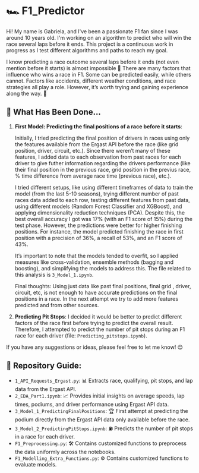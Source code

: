 # 🏎️ F1_Predictor

Hi! My name is Gabriela, and I've been a passionate F1 fan since I was around 10 years old. I'm working on an algorithm to predict who will win the race several laps before it ends. This project is a continuous work in progress as I test different algorithms and paths to reach my goal.

I know predicting a race outcome several laps before it ends (not even mention before it starts) is almost impossible 🥲 There are many factors that influence who wins a race in F1. Some can be predicted easily, while others cannot. Factors like accidents, different weather conditions, and race strategies all play a role. However, it’s worth trying and gaining experience along the way. 💪

## 🚀 What Has Been Done...

1. **First Model: Predicting the final positions of a race before it starts**:
   
   Initially, I tried predicting the final position of drivers in races using only the features available from the Ergast API before the race (like grid position, driver, circuit, etc.). Since there weren’t many of these features, I added data to each observation from past races for each driver to give futher information regarding the drivers performance (like their final position in the previous race, grid position in the previus race, % time difference from average race time (previous race), etc.).
   
   I tried different setups, like using different timeframes of data to train the model (from the last 5-10 seasons), trying different number of past races data added to each row, testing different features from past data, using different models (Random Forest Classifier and XGBoost), and applying dimensionality reduction techniques (PCA). Despite this, the best overall accuracy I got was 17% (with an F1 score of 15%) during the test phase. However, the predictions were better for higher finishing positions. For instance, the model predicted finishing the race in first position with a precision of 36%, a recall of 53%, and an F1 score of 43%.
   
   It’s important to note that the models tended to overfit, so I applied measures like cross-validation, ensemble methods (bagging and boosting), and simplifying the models to address this. The file related to this analysis is `3_Model_1.ipynb`.

   Final thoughts: Using just data like past final positions, final grid , driver, circuit, etc, is not enough to have accurate predictions on the final positions in a race. In the next attempt we try to add more features predicted and from other sources.

5. **Predicting Pit Stops**: I decided it would be better to predict different factors of the race first before trying to predict the overall result. Therefore, I attempted to predict the number of pit stops during an F1 race for each driver (file: `Predicting_pitstops.ipynb`).

If you have any suggestions or ideas, please feel free to let me know! 😊

## 📂 Repository Guide:

- `1_API_Requests_Ergast.py`: 📊 Extracts race, qualifying, pit stops, and lap data from the Ergast API.
- `2_EDA_Part1.ipynb`: 📈 Provides initial insights on average speeds, lap times, podiums, and driver performance using Ergast API data.
- `3_Model_1_PredictingFinalPositions`: 🏆 First attempt at predicting the podium directly from the Ergast API data only available before the race.
- `3_Model_2_PredictingPitStops.ipynb`: ⛽ Predicts the number of pit stops in a race for each driver.
- `F1_Preprocessing.py`: 🛠️ Contains customized functions to preprocess the data uniformly across the notebooks.
- `F1_Modelling_Extra_Functions.py`: ⚙️ Contains customized functions to evaluate models.

